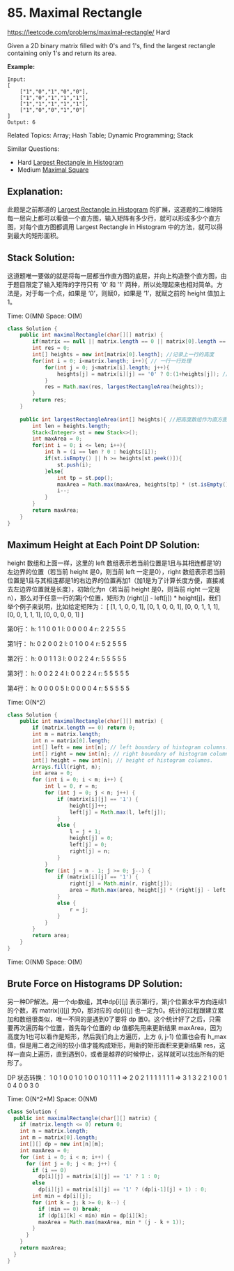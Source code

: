# 85. Maximal Rectangle
<https://leetcode.com/problems/maximal-rectangle/>
Hard

Given a 2D binary matrix filled with 0's and 1's, find the largest rectangle containing only 1's and return its area.

**Example:**

    Input:
    [
        ["1","0","1","0","0"],
        ["1","0","1","1","1"],
        ["1","1","1","1","1"],
        ["1","0","0","1","0"]
    ]
    Output: 6

Related Topics: Array; Hash Table; Dynamic Programming; Stack

Similar Questions: 
* Hard [Largest Rectangle in Histogram](https://leetcode.com/problems/largest-rectangle-in-histogram/)
* Medium [Maximal Square](https://leetcode.com/problems/maximal-square/)

## Explanation:
此题是之前那道的 [Largest Rectangle in Histogram](84.%20Largest%20Rectangle%20in%20Histogram.md) 的扩展，这道题的二维矩阵每一层向上都可以看做一个直方图，输入矩阵有多少行，就可以形成多少个直方图，对每个直方图都调用 Largest Rectangle in Histogram 中的方法，就可以得到最大的矩形面积。

## Stack Solution: 
这道题唯一要做的就是将每一层都当作直方图的底层，并向上构造整个直方图，由于题目限定了输入矩阵的字符只有 '0' 和 '1' 两种，所以处理起来也相对简单。方法是，对于每一个点，如果是 ‘0’，则赋0，如果是 ‘1’，就赋之前的 height 值加上1。

Time: O(MN)
Space: O(M)

```java
class Solution {
    public int maximalRectangle(char[][] matrix) {
        if(matrix == null || matrix.length == 0 || matrix[0].length == 0) return 0;
        int res = 0;
        int[] heights = new int[matrix[0].length]; //记录上一行的高度
        for(int i = 0; i<matrix.length; i++){ // 一行一行处理
            for(int j = 0; j<matrix[i].length; j++){
                heights[j] = matrix[i][j] == '0' ? 0:(1+heights[j]); //处理每一排的高度
            }
            res = Math.max(res, largestRectangleArea(heights));
        }
        return res;
    }
    
    public int largestRectangleArea(int[] heights){ //把高度数组作为直方图，求最大方形面积 LC84. Largest Rectangle in Histogram
        int len = heights.length;
        Stack<Integer> st = new Stack<>();
        int maxArea = 0;
        for(int i = 0; i <= len; i++){
            int h = (i == len ? 0 : heights[i]);
            if(st.isEmpty() || h >= heights[st.peek()]){
                st.push(i);
            }else{
                int tp = st.pop();
                maxArea = Math.max(maxArea, heights[tp] * (st.isEmpty() ? i : i - 1 - st.peek()));
                i--;
            }
        }
        return maxArea;    
    }
}
```

## Maximum Height at Each Point DP Solution: 
height 数组和上面一样，这里的 left 数组表示若当前位置是1且与其相连都是1的左边界的位置（若当前 height 是0，则当前 left 一定是0），right 数组表示若当前位置是1且与其相连都是1的右边界的位置再加1（加1是为了计算长度方便，直接减去左边界位置就是长度），初始化为n（若当前 height 是0，则当前 right 一定是n），那么对于任意一行的第j个位置，矩形为 (right[j] - left[j]) * height[j]，我们举个例子来说明，比如给定矩阵为：
[
  [1, 1, 0, 0, 1],
  [0, 1, 0, 0, 1],
  [0, 0, 1, 1, 1],
  [0, 0, 1, 1, 1],
  [0, 0, 0, 0, 1]
]

第0行：
    h: 1 1 0 0 1
    l: 0 0 0 0 4
    r: 2 2 5 5 5 
 

第1行：
    h: 0 2 0 0 2
    l: 0 1 0 0 4
    r: 5 2 5 5 5 
 

第2行：
    h: 0 0 1 1 3
    l: 0 0 2 2 4
    r: 5 5 5 5 5
 

第3行：
    h: 0 0 2 2 4
    l: 0 0 2 2 4
    r: 5 5 5 5 5
 

第4行：
    h: 0 0 0 0 5
    l: 0 0 0 0 4
    r: 5 5 5 5 5 

Time: O(N^2)

```java
class Solution {
    public int maximalRectangle(char[][] matrix) {
        if (matrix.length == 0) return 0;
        int m = matrix.length;
        int n = matrix[0].length;
        int[] left = new int[n]; // left boundary of histogram columns.
        int[] right = new int[n]; // right boundary of histogram columns.
        int[] height = new int[n]; // height of histogram columns.
        Arrays.fill(right, n);
        int area = 0;
        for (int i = 0; i < m; i++) {
            int l = 0, r = n;
            for (int j = 0; j < n; j++) {
                if (matrix[i][j] == '1') {
                    height[j]++;
                    left[j] = Math.max(l, left[j]);
                }
                else {
                    l = j + 1;
                    height[j] = 0;
                    left[j] = 0;
                    right[j] = n;
                }
            }
            for (int j = n - 1; j >= 0; j--) {
                if (matrix[i][j] == '1') {
                    right[j] = Math.min(r, right[j]);
                    area = Math.max(area, height[j] * (right[j] - left[j]));
                }
                else {
                    r = j;
                }
            }
        }
        return area;
    }
}
```
Time: O(NM)
Space: O(M)
## Brute Force on Histograms DP Solution: 
另一种DP解法。用一个dp数组，其中dp[i][j] 表示第i行，第j个位置水平方向连续1的个数，若 matrix[i][j] 为0，那对应的 dp[i][j] 也一定为0。统计的过程跟建立累加和数组很类似，唯一不同的是遇到0了要将 dp 置0。这个统计好了之后，只需要再次遍历每个位置，首先每个位置的 dp 值都先用来更新结果 maxArea，因为高度为1也可以看作是矩形，然后我们向上方遍历，上方 (i, j-1) 位置也会有 h_max 值，但是用二者之间的较小值才能构成矩形，用新的矩形面积来更新结果 res，这样一直向上遍历，直到遇到0，或者是越界的时候停止，这样就可以找出所有的矩形了。

DP 状态转换：
    1 0 1 0 0      1 0 1 0 0
    1 0 1 1 1  =>  2 0 2 1 1
    1 1 1 1 1  =>  3 1 3 2 2
    1 0 0 1 0      4 0 0 3 0


Time: O(N^2*M)
Space: O(NM)

```java
class Solution {
  public int maximalRectangle(char[][] matrix) {
    if (matrix.length <= 0) return 0;
    int n = matrix.length;
    int m = matrix[0].length;
    int[][] dp = new int[n][m];
    int maxArea = 0;
    for (int i = 0; i < n; i++) {
      for (int j = 0; j < m; j++) {
        if (i == 0)
		  dp[i][j] = matrix[i][j] == '1' ? 1 : 0;
        else
		  dp[i][j] = matrix[i][j] == '1' ? (dp[i-1][j] + 1) : 0;
        int min = dp[i][j];
        for (int k = j; k >= 0; k--) {
          if (min == 0) break;
          if (dp[i][k] < min) min = dp[i][k];
          maxArea = Math.max(maxArea, min * (j - k + 1));
        }
      }
    }
    return maxArea;
  }
}
```